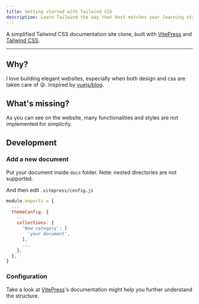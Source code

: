 ```yaml
---
title: Getting started with Tailwind CSS
description: Learn Tailwind the way that best matches your learning style.
---
```


A simplified Tailwind CSS documentation site clone, built with [VitePress](https://vitepress.vuejs.org) and [Tailwind CSS](https://tailwindcss.com).

---

## Why?

I love building elegant websites, especially when both design and css are taken care of :stuck_out_tongue_winking_eye:. Inspired by [vuejs/blog](https://github.com/vuejs/blog).

## What's missing?

As you can see on the website, many functionalities and styles are not implemented for simplicity.

## Development

### Add a new document

Put your document inside `docs` folder. Note: nested directories are not supported.

And then edit `.vitepress/config.js`

```js
module.exports = {
  ...
  themeConfig: {
    ...
    collections: {
      'New category': [
        'your document',
      ],
      ...
    },
  },
}
```

### Configuration

Take a look at [VitePress](https://vitepress.vuejs.org/guide/customization.html)'s documentation might help you further understand the structure.
